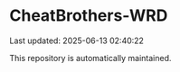 # CheatBrothers-WRD

Last updated: 2025-06-13 02:40:22

This repository is automatically maintained.
